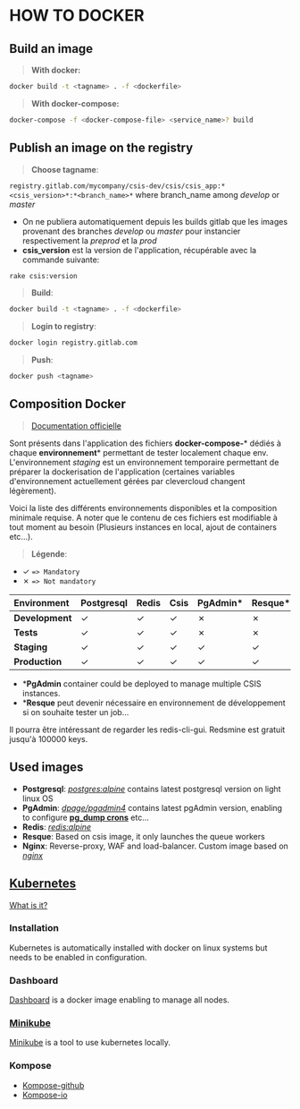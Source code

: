 # **HOW TO DOCKER**

## **Build an image**

> __With docker:__

```bash
docker build -t <tagname> . -f <dockerfile>
```

> __With docker-compose:__

```bash
docker-compose -f <docker-compose-file> <service_name>? build
```

## **Publish an image on the registry**

> __Choose tagname__:

`registry.gitlab.com/mycompany/csis-dev/csis/csis_app:*<csis_version>*:*<branch_name>*` where branch_name among *develop* or *master*

* On ne publiera automatiquement depuis les builds gitlab que les images provenant des branches *develop* ou *master* pour instancier respectivement la *preprod* et la *prod*
* __csis_version__ est la version de l'application, récupérable avec la commande suivante:

```bash
rake csis:version
```

> __Build__:

```bash
docker build -t <tagname> . -f <dockerfile>
```

> __Login to registry__:

```bash
docker login registry.gitlab.com
```

> __Push__:

```bash
docker push <tagname>
```

## **Composition Docker**

> [Documentation officielle](https://docs.docker.com/compose/compose-file/)

Sont présents dans l'application des fichiers **docker-compose-*** dédiés à chaque **environnement*** permettant de tester localement chaque env. L'environnement *staging* est un environnement temporaire permettant de préparer la dockerisation de l'application (certaines variables d'environnement actuellement gérées par clevercloud changent légèrement).

Voici la liste des différents environnements disponibles et la composition minimale requise. A noter que le contenu de ces fichiers est modifiable à tout moment au besoin (Plusieurs instances en local, ajout de containers etc...).

> __Légende__:

* &check; `=> Mandatory`
* &cross; `=> Not mandatory`

| Environment | Postgresql | Redis     | Csis      | PgAdmin*     | Resque*      | Nginx      |
| :---------- | :--------- | :-------- | :-------- | :-----------| :---------- | :----------|
| **Development**| &check; | &check; | &check; | &cross; | &cross; | &cross; |
| **Tests**      | &check; | &check; | &check; | &cross; | &cross; | &cross; |
| **Staging**    | &check; | &check; | &check; | &check; | &check; | &check; |
| **Production** | &check; | &check; | &check; | &check; | &check; | &check; |

* ***PgAdmin** container could be deployed to manage multiple CSIS instances.
* ***Resque** peut devenir nécessaire en environnement de développement si on souhaite tester un job...

Il pourra être intéressant de regarder les redis-cli-gui. Redsmine est gratuit jusqu'à 100000 keys.

## **Used images**

* __Postgresql__: [*postgres:alpine*](https://hub.docker.com/_/postgres) contains latest postgresql version on light linux OS
* __PgAdmin__: [*dpage/pgadmin4*](https://hub.docker.com/r/dpage/pgadmin4) contains latest pgAdmin version, enabling to configure [__pg_dump crons__](https://www.pgadmin.org/docs/pgadmin4/dev/pgagent_jobs.html) etc...
* __Redis__: [*redis:alpine*](https://hub.docker.com/_/redis)
* __Resque__: Based on csis image, it only launches the queue workers
* __Nginx__: Reverse-proxy, WAF and load-balancer. Custom image based on [*nginx*](https://hub.docker.com/_/nginx)

## [**Kubernetes**](../kube/README.md)

[What is it?](https://cloud.google.com/kubernetes-engine/kubernetes-comic/)

### __Installation__

Kubernetes is automatically installed with docker on linux systems but needs to be enabled in configuration.

### __Dashboard__

[Dashboard](https://kubernetes.io/docs/tasks/access-application-cluster/web-ui-dashboard/) is a docker image enabling to manage all nodes.

### [__Minikube__](../kube/LOCAL_PREPROD.md)

[Minikube](https://kubernetes.io/docs/setup/learning-environment/minikube/) is a tool to use kubernetes locally.

### __Kompose__

* [Kompose-github](https://github.com/kubernetes/kompose)
* [Kompose-io](<http://kompose.io/>)
